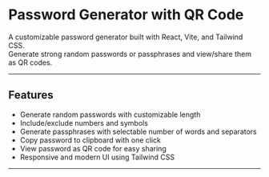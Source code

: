 # Password Generator with QR Code

A customizable password generator built with React, Vite, and Tailwind CSS.  
Generate strong random passwords or passphrases and view/share them as QR codes.

---

## Features

- Generate random passwords with customizable length  
- Include/exclude numbers and symbols  
- Generate passphrases with selectable number of words and separators  
- Copy password to clipboard with one click  
- View password as QR code for easy sharing  
- Responsive and modern UI using Tailwind CSS  

---




